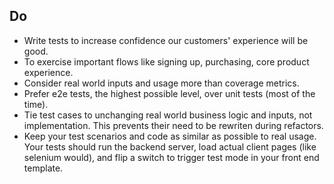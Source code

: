 
## Do

  * Write tests to increase confidence our customers' experience will be good.
  * To exercise important flows like signing up, purchasing, core product experience.
  * Consider real world inputs and usage more than coverage metrics.
  * Prefer e2e tests, the highest possible level, over unit tests (most of the time).
  * Tie test cases to unchanging real world business logic and inputs, not implementation. This prevents their need to be rewriten during refactors.
  * Keep your test scenarios and code as similar as possible to real usage. Your tests should run the backend server, load actual client pages (like selenium would), and flip a switch to trigger test mode in your front end template.
